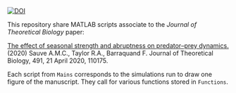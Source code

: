 [![DOI](https://zenodo.org/badge/242105530.svg)](https://zenodo.org/badge/latestdoi/242105530)

This repository share MATLAB scripts associate to the *Journal of Theoretical Biology* paper:

[The effect of seasonal strength and abruptness on predator–prey dynamics.](https://doi.org/10.1016/j.jtbi.2020.110175) (2020) Sauve A.M.C., Taylor R.A., Barraquand F. Journal of Theoretical Biology, 491, 21 April 2020, 110175.

Each script from `Mains` corresponds to the simulations run to draw one figure of the manuscript. They call for various functions stored in `Functions`.

